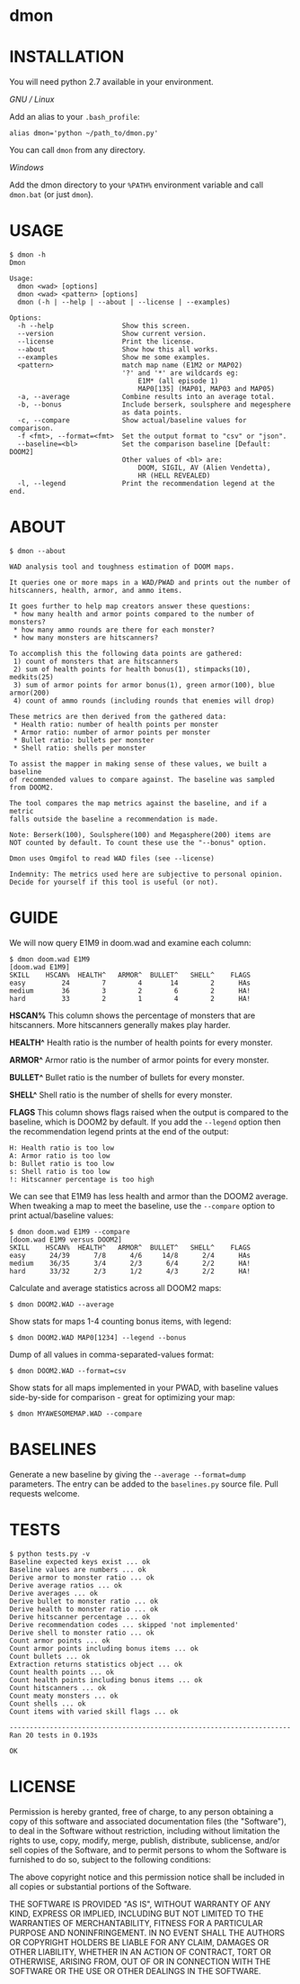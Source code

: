 # dmon

# INSTALLATION

You will need python 2.7 available in your environment.

*GNU / Linux*

Add an alias to your `.bash_profile`:

    alias dmon='python ~/path_to/dmon.py'

You can call `dmon` from any directory.

*Windows*

Add the dmon directory to your `%PATH%` environment variable
and call `dmon.bat` (or just `dmon`).


# USAGE

    $ dmon -h
    Dmon

    Usage:
      dmon <wad> [options]
      dmon <wad> <pattern> [options]
      dmon (-h | --help | --about | --license | --examples)

    Options:
      -h --help                 Show this screen.
      --version                 Show current version.
      --license                 Print the license.
      --about                   Show how this all works.
      --examples                Show me some examples.
      <pattern>                 match map name (E1M2 or MAP02)
                                '?' and '*' are wildcards eg:
                                    E1M* (all episode 1)
                                    MAP0[135] (MAP01, MAP03 and MAP05)
      -a, --average             Combine results into an average total.
      -b, --bonus               Include berserk, soulsphere and megesphere
                                as data points.
      -c, --compare             Show actual/baseline values for comparison.
      -f <fmt>, --format=<fmt>  Set the output format to "csv" or "json".
      --baseline=<bl>           Set the comparison baseline [Default: DOOM2]
                                Other values of <bl> are:
                                    DOOM, SIGIL, AV (Alien Vendetta),
                                    HR (HELL REVEALED)
      -l, --legend              Print the recommendation legend at the end.

# ABOUT

    $ dmon --about

    WAD analysis tool and toughness estimation of DOOM maps.

    It queries one or more maps in a WAD/PWAD and prints out the number of
    hitscanners, health, armor, and ammo items.

    It goes further to help map creators answer these questions:
     * how many health and armor points compared to the number of monsters?
     * how many ammo rounds are there for each monster?
     * how many monsters are hitscanners?

    To accomplish this the following data points are gathered:
     1) count of monsters that are hitscanners
     2) sum of health points for health bonus(1), stimpacks(10), medkits(25)
     3) sum of armor points for armor bonus(1), green armor(100), blue armor(200)
     4) count of ammo rounds (including rounds that enemies will drop)

    These metrics are then derived from the gathered data:
     * Health ratio: number of health points per monster
     * Armor ratio: number of armor points per monster
     * Bullet ratio: bullets per monster
     * Shell ratio: shells per monster

    To assist the mapper in making sense of these values, we built a baseline
    of recommended values to compare against. The baseline was sampled from DOOM2.

    The tool compares the map metrics against the baseline, and if a metric
    falls outside the baseline a recommendation is made.

    Note: Berserk(100), Soulsphere(100) and Megasphere(200) items are
    NOT counted by default. To count these use the "--bonus" option.

    Dmon uses Omgifol to read WAD files (see --license)

    Indemnity: The metrics used here are subjective to personal opinion.
    Decide for yourself if this tool is useful (or not).

# GUIDE

We will now query E1M9 in doom.wad and examine each column:

    $ dmon doom.wad E1M9
    [doom.wad E1M9]
    SKILL    HSCAN%  HEALTH^   ARMOR^  BULLET^   SHELL^    FLAGS
    easy         24        7        4       14        2      HAs
    medium       36        3        2        6        2      HA!
    hard         33        2        1        4        2      HA!

**HSCAN%**
This column shows the percentage of monsters that are hitscanners.
More hitscanners generally makes play harder.

**HEALTH^**
Health ratio is the number of health points for every monster.

**ARMOR^**
Armor ratio is the number of armor points for every monster.

**BULLET^**
Bullet ratio is the number of bullets for every monster.

**SHELL^**
Shell ratio is the number of shells for every monster.

**FLAGS**
This column shows flags raised when the output is compared to the baseline, which is DOOM2 by default.
If you add the `--legend` option then the recommendation legend prints at the end of the output:

    H: Health ratio is too low
    A: Armor ratio is too low
    b: Bullet ratio is too low
    s: Shell ratio is too low
    !: Hitscanner percentage is too high

We can see that E1M9 has less health and armor than the DOOM2 average.
When tweaking a map to meet the baseline, use the `--compare` option to print actual/baseline values:

    $ dmon doom.wad E1M9 --compare
    [doom.wad E1M9 versus DOOM2]
    SKILL    HSCAN%  HEALTH^   ARMOR^  BULLET^   SHELL^    FLAGS
    easy      24/39      7/8      4/6     14/8      2/4      HAs
    medium    36/35      3/4      2/3      6/4      2/2      HA!
    hard      33/32      2/3      1/2      4/3      2/2      HA!





Calculate and average statistics across all DOOM2 maps:

    $ dmon DOOM2.WAD --average

Show stats for maps 1-4 counting bonus items, with legend:

    $ dmon DOOM2.WAD MAP0[1234] --legend --bonus

Dump of all values in comma-separated-values format:

    $ dmon DOOM2.WAD --format=csv

Show stats for all maps implemented in your PWAD, with baseline values
side-by-side for comparison - great for optimizing your map:

    $ dmon MYAWESOMEMAP.WAD --compare


# BASELINES

Generate a new baseline by giving the `--average --format=dump` parameters.
The entry can be added to the `baselines.py` source file. Pull requests welcome.

# TESTS

    $ python tests.py -v
    Baseline expected keys exist ... ok
    Baseline values are numbers ... ok
    Derive armor to monster ratio ... ok
    Derive average ratios ... ok
    Derive averages ... ok
    Derive bullet to monster ratio ... ok
    Derive health to monster ratio ... ok
    Derive hitscanner percentage ... ok
    Derive recommendation codes ... skipped 'not implemented'
    Derive shell to monster ratio ... ok
    Count armor points ... ok
    Count armor points including bonus items ... ok
    Count bullets ... ok
    Extraction returns statistics object ... ok
    Count health points ... ok
    Count health points including bonus items ... ok
    Count hitscanners ... ok
    Count meaty monsters ... ok
    Count shells ... ok
    Count items with varied skill flags ... ok

    ----------------------------------------------------------------------
    Ran 20 tests in 0.193s

    OK

# LICENSE

Permission is hereby granted, free of charge, to any person obtaining a
copy of this software and associated documentation files (the "Software"),
to deal in the Software without restriction, including without limitation
the rights to use, copy, modify, merge, publish, distribute, sublicense,
and/or sell copies of the Software, and to permit persons to whom the
Software is furnished to do so, subject to the following conditions:

The above copyright notice and this permission notice shall be included
in all copies or substantial portions of the Software.

THE SOFTWARE IS PROVIDED "AS IS", WITHOUT WARRANTY OF ANY KIND, EXPRESS
OR IMPLIED, INCLUDING BUT NOT LIMITED TO THE WARRANTIES OF
MERCHANTABILITY, FITNESS FOR A PARTICULAR PURPOSE AND NONINFRINGEMENT. IN
NO EVENT SHALL THE AUTHORS OR COPYRIGHT HOLDERS BE LIABLE FOR ANY CLAIM,
DAMAGES OR OTHER LIABILITY, WHETHER IN AN ACTION OF CONTRACT, TORT OR
OTHERWISE, ARISING FROM, OUT OF OR IN CONNECTION WITH THE SOFTWARE OR THE
USE OR OTHER DEALINGS IN THE SOFTWARE.
